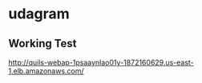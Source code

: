 # udagram

## Working Test
http://quils-webap-1psaaynlao01y-1872160629.us-east-1.elb.amazonaws.com/

